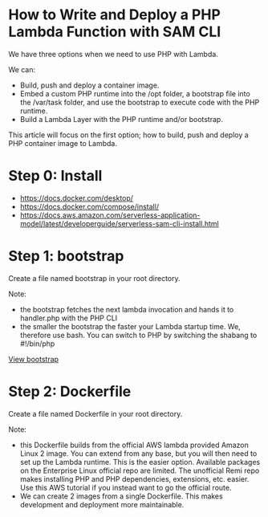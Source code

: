 # How to Write and Deploy a PHP Lambda Function with SAM CLI

We have three options when we need to use PHP with Lambda.

We can:
- Build, push and deploy a container image.
- Embed a custom PHP runtime into the /opt folder, a bootstrap file into the /var/task folder, and use the bootstrap to execute code with the PHP runtime.
- Build a Lambda Layer with the PHP runtime and/or bootstrap.

This article will focus on the first option; how to build, push and deploy a PHP container image to Lambda.

# Step 0: Install

- https://docs.docker.com/desktop/
- https://docs.docker.com/compose/install/
- https://docs.aws.amazon.com/serverless-application-model/latest/developerguide/serverless-sam-cli-install.html

# Step 1: bootstrap

Create a file named bootstrap in your root directory.

Note:
- the bootstrap fetches the next lambda invocation and hands it to handler.php with the PHP CLI
- the smaller the bootstrap the faster your Lambda startup time. We, therefore use bash. You can switch to PHP by switching the shabang to #!/bin/php

[View bootstrap](https://github.com/dacgray/How-to-Write-and-Deploy-a-PHP-Lambda-Function-with-SAM-CLI/blob/main/bootstrap)

# Step 2: Dockerfile

Create a file named Dockerfile in your root directory.

Note:

- this Dockerfile builds from the official AWS lambda provided Amazon Linux 2 image. You can extend from any base, but you will then need to set up the Lambda runtime. This is the easier option. Available packages on the Enterprise Linux official repo are limited. The unofficial Remi repo makes installing PHP and PHP dependencies, extensions, etc. easier. Use this AWS tutorial if you instead want to go the official route.
- We can create 2 images from a single Dockerfile. This makes development and deployment more maintainable.

